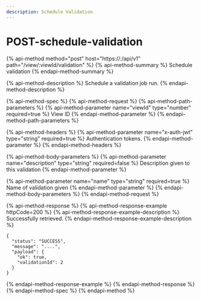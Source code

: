 ```yaml
---
description: Schedule Validation
---
```


# POST-schedule-validation

{% api-method method="post" host="https://<host>:<port>/api/v1" path="/view/:viewId/validation" %}
{% api-method-summary %}
Schedule validation
{% endapi-method-summary %}

{% api-method-description %}
Schedule a validation job run.
{% endapi-method-description %}

{% api-method-spec %}
{% api-method-request %}
{% api-method-path-parameters %}
{% api-method-parameter name="viewId" type="number" required=true %}
View ID
{% endapi-method-parameter %}
{% endapi-method-path-parameters %}

{% api-method-headers %}
{% api-method-parameter name="x-auth-jwt" type="string" required=true %}
Authentication tokens.
{% endapi-method-parameter %}
{% endapi-method-headers %}

{% api-method-body-parameters %}
{% api-method-parameter name="description" type="string" required=false %}
Description given to this validation
{% endapi-method-parameter %}

{% api-method-parameter name="name" type="string" required=true %}
Name of validation given
{% endapi-method-parameter %}
{% endapi-method-body-parameters %}
{% endapi-method-request %}

{% api-method-response %}
{% api-method-response-example httpCode=200 %}
{% api-method-response-example-description %}
Successfully retrieved.
{% endapi-method-response-example-description %}

```
{
  "status": "SUCCESS",
  "message": "....",
  "payload": {
    "ok": true,
    "validationId": 2
  }
}
```
{% endapi-method-response-example %}
{% endapi-method-response %}
{% endapi-method-spec %}
{% endapi-method %}



